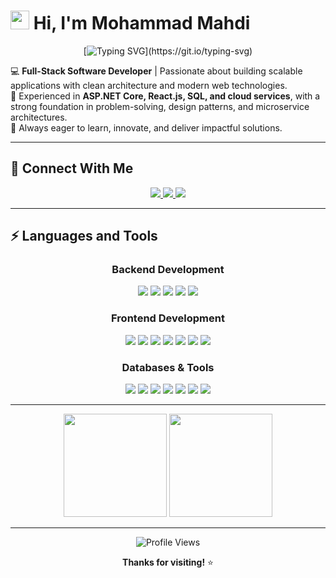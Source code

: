 # <img src="https://raw.githubusercontent.com/MartinHeinz/MartinHeinz/master/wave.gif" width="30px"> Hi, I'm Mohammad Mahdi

<div align="center">
  
[![Typing SVG](https://readme-typing-svg.herokuapp.com?font=Fira+Code&size=22&pause=1000&color=36BCF7&center=true&vCenter=true&width=600&lines=💻+Full-Stack+Software+Developer;🚀+ASP.NET+Core+%26+React.js+Expert;🎯+Passionate+about+Clean+Architecture;⚡+Always+Learning+New+Technologies!)](https://git.io/typing-svg)

</div>

💻 **Full-Stack Software Developer** | Passionate about building scalable applications with clean architecture and modern web technologies.  
🚀 Experienced in **ASP.NET Core, React.js, SQL, and cloud services**, with a strong foundation in problem-solving, design patterns, and microservice architectures.  
🎯 Always eager to learn, innovate, and deliver impactful solutions.

---

## 🔗 Connect With Me

<div align="center">

<a href="https://linkedin.com/in/mhmdmahdi20">
  <img src="https://img.shields.io/badge/LinkedIn-0077B5?style=for-the-badge&logo=linkedin&logoColor=white" />
</a>
<a href="https://mohammad-portfolio-flax.vercel.app/">
  <img src="https://img.shields.io/badge/Portfolio-000000?style=for-the-badge&logo=About.me&logoColor=white" />
</a>
<a href="https://github.com/Mhmd769">
  <img src="https://img.shields.io/badge/GitHub-181717?style=for-the-badge&logo=github&logoColor=white" />
</a>

</div>

---

## ⚡ Languages and Tools

<div align="center">

### Backend Development
<img src="https://img.shields.io/badge/C%23-239120?style=for-the-badge&logo=c-sharp&logoColor=white" />
<img src="https://img.shields.io/badge/ASP.NET-512BD4?style=for-the-badge&logo=dotnet&logoColor=white" />
<img src="https://img.shields.io/badge/Node.js-339933?style=for-the-badge&logo=node.js&logoColor=white" />
<img src="https://img.shields.io/badge/Java-ED8B00?style=for-the-badge&logo=openjdk&logoColor=white" />
<img src="https://img.shields.io/badge/PHP-777BB4?style=for-the-badge&logo=php&logoColor=white" />

### Frontend Development
<img src="https://img.shields.io/badge/React-20232A?style=for-the-badge&logo=react&logoColor=61DAFB" />
<img src="https://img.shields.io/badge/React_Native-20232A?style=for-the-badge&logo=react&logoColor=61DAFB" />
<img src="https://img.shields.io/badge/JavaScript-F7DF1E?style=for-the-badge&logo=javascript&logoColor=black" />
<img src="https://img.shields.io/badge/TypeScript-007ACC?style=for-the-badge&logo=typescript&logoColor=white" />
<img src="https://img.shields.io/badge/Tailwind_CSS-38B2AC?style=for-the-badge&logo=tailwind-css&logoColor=white" />
<img src="https://img.shields.io/badge/HTML5-E34F26?style=for-the-badge&logo=html5&logoColor=white" />
<img src="https://img.shields.io/badge/CSS3-1572B6?style=for-the-badge&logo=css3&logoColor=white" />

### Databases & Tools
<img src="https://img.shields.io/badge/Microsoft_SQL_Server-CC2927?style=for-the-badge&logo=microsoftsqlserver&logoColor=white" />
<img src="https://img.shields.io/badge/PostgreSQL-316192?style=for-the-badge&logo=postgresql&logoColor=white" />
<img src="https://img.shields.io/badge/MySQL-005C84?style=for-the-badge&logo=mysql&logoColor=white" />
<img src="https://img.shields.io/badge/Prisma-2D3748?style=for-the-badge&logo=prisma&logoColor=white" />
<img src="https://img.shields.io/badge/Firebase-FFCA28?style=for-the-badge&logo=firebase&logoColor=black" />
<img src="https://img.shields.io/badge/Git-F05032?style=for-the-badge&logo=git&logoColor=white" />
<img src="https://img.shields.io/badge/GitHub-100000?style=for-the-badge&logo=github&logoColor=white" />

</div>

---

<div align="center">
  <img src="https://github-readme-stats.vercel.app/api?username=Mhmd769&show_icons=true&theme=dark&hide_border=true" height="165">
  <img src="https://github-readme-stats.vercel.app/api/top-langs/?username=Mhmd769&layout=compact&theme=dark&hide_border=true" height="165">
</div>

---

<div align="center">
  
<img src="https://komarev.com/ghpvc/?username=Mhmd769&label=Profile%20Views&color=0e75b6&style=flat" alt="Profile Views" />

**Thanks for visiting!** ⭐

</div>
